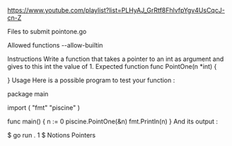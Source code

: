 https://www.youtube.com/playlist?list=PLHyAJ_GrRtf8FhlvfpYgv4UsCqcJ-cn-Z

Files to submit
pointone.go

Allowed functions
--allow-builtin

Instructions
Write a function that takes a pointer to an int as argument and gives to this int the value of 1.
Expected function
func PointOne(n *int) {

}
Usage
Here is a possible program to test your function :

package main

import (
	"fmt"
	"piscine"
)

func main() {
	n := 0
	piscine.PointOne(&n)
	fmt.Println(n)
}
And its output :

$ go run .
1
$
Notions
Pointers
